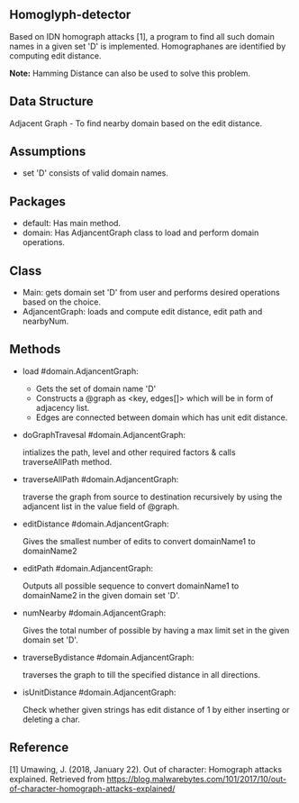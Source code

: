## Homoglyph-detector
   Based on IDN homograph attacks [1], a program to find all such domain names in a given set 'D' is implemented. Homographanes are identified by computing edit distance.
  
**Note:** Hamming Distance can also be used to solve this problem.
   
## Data Structure
Adjacent Graph - To find nearby domain based on the edit distance.

Assumptions
-----------
- set 'D' consists of valid domain names.

Packages
--------
- default: Has main method.
- domain: Has AdjancentGraph class to load and perform domain operations.

Class
-----
- Main: gets domain set 'D' from user and performs desired operations based on the choice.
- AdjancentGraph: loads and compute edit distance, edit path and nearbyNum.

Methods
--------
* load #domain.AdjancentGraph: 
		
    - Gets the set of domain name 'D'
    - Constructs a @graph as <key, edges[]> which will be in form of adjacency list.
    - Edges are connected between domain which has unit edit distance.

* doGraphTravesal #domain.AdjancentGraph:
		
    intializes the path, level and other required factors & calls traverseAllPath method.

* traverseAllPath #domain.AdjancentGraph:
      
   traverse the graph from source to destination recursively by using the adjancent list in the value field of @graph.

* editDistance #domain.AdjancentGraph:
		
    Gives the smallest number of edits to convert domainName1 to domainName2

* editPath #domain.AdjancentGraph:
		
    Outputs all possible sequence to convert domainName1 to domainName2 in the given domain set 'D'.

* numNearby #domain.AdjancentGraph:
		
    Gives the total number of possible by having a max limit set in the given domain set 'D'.

* traverseBydistance #domain.AdjancentGraph:
		
    traverses the graph to till the specified distance in all directions.

* isUnitDistance #domain.AdjancentGraph:
		
    Check whether given strings has edit distance of 1 by either inserting or deleting a char.


## Reference
[1] Umawing, J. (2018, January 22). Out of character: Homograph attacks explained. Retrieved from https://blog.malwarebytes.com/101/2017/10/out-of-character-homograph-attacks-explained/
